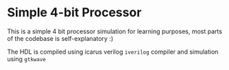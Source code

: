 # Simple 4-bit Processor

This is a simple 4 bit processor simulation for learning purposes, most parts of the codebase is self-explanatory :)

The HDL is compiled using icarus verilog `iverilog` compiler and simulation using `gtkwave`
